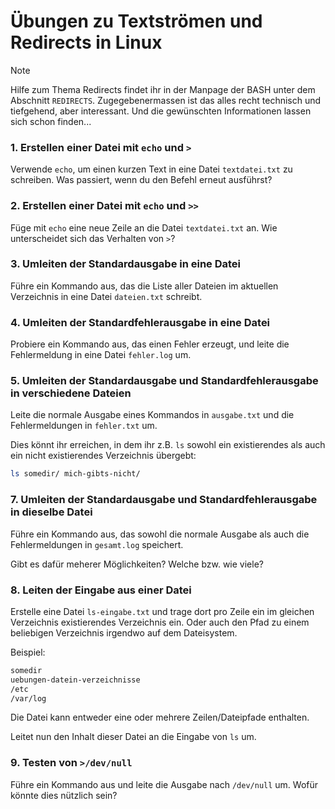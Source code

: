# Übungen zu Textströmen und Redirects in Linux

> [!NOTE]
> Hilfe zum Thema Redirects findet ihr in der Manpage der BASH unter dem Abschnitt `REDIRECTS`. Zugegebenermassen ist das alles recht technisch und tiefgehend, aber interessant. Und die gewünschten Informationen lassen sich schon finden...

### 1. Erstellen einer Datei mit `echo` und `>`
Verwende `echo`, um einen kurzen Text in eine Datei `textdatei.txt` zu schreiben. Was passiert, wenn du den Befehl erneut ausführst?

### 2. Erstellen einer Datei mit `echo` und `>>`
Füge mit `echo` eine neue Zeile an die Datei `textdatei.txt` an. Wie unterscheidet sich das Verhalten von `>`?

### 3. Umleiten der Standardausgabe in eine Datei
Führe ein Kommando aus, das die Liste aller Dateien im aktuellen Verzeichnis in eine Datei `dateien.txt` schreibt.

### 4. Umleiten der Standardfehlerausgabe in eine Datei
Probiere ein Kommando aus, das einen Fehler erzeugt, und leite die Fehlermeldung in eine Datei `fehler.log` um.

### 5. Umleiten der Standardausgabe und Standardfehlerausgabe in verschiedene Dateien
Leite die normale Ausgabe eines Kommandos in `ausgabe.txt` und die Fehlermeldungen in `fehler.txt` um.

Dies könnt ihr erreichen, in dem ihr z.B. `ls` sowohl ein existierendes als auch ein nicht existierendes Verzeichnis übergebt:
```bash
ls somedir/ mich-gibts-nicht/
```
### 7. Umleiten der Standardausgabe und Standardfehlerausgabe in dieselbe Datei
Führe ein Kommando aus, das sowohl die normale Ausgabe als auch die Fehlermeldungen in `gesamt.log` speichert.

Gibt es dafür meherer Möglichkeiten? Welche bzw. wie viele?

### 8. Leiten der Eingabe aus einer Datei
Erstelle eine Datei `ls-eingabe.txt` und trage dort pro Zeile ein im gleichen Verzeichnis existierendes Verzeichnis ein. Oder auch den Pfad zu einem beliebigen Verzeichnis irgendwo auf dem Dateisystem. 

Beispiel:
```bash
somedir
uebungen-datein-verzeichnisse
/etc
/var/log
```
Die Datei kann entweder eine oder mehrere Zeilen/Dateipfade enthalten.

Leitet nun den Inhalt dieser Datei an die Eingabe von `ls` um.

### 9. Testen von `>/dev/null`
Führe ein Kommando aus und leite die Ausgabe nach `/dev/null` um. Wofür könnte dies nützlich sein?

